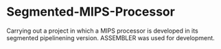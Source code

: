 # Segmented-MIPS-Processor
Carrying out a project in which a MIPS processor is developed in its segmented pipelinening version. ASSEMBLER was used for development.
